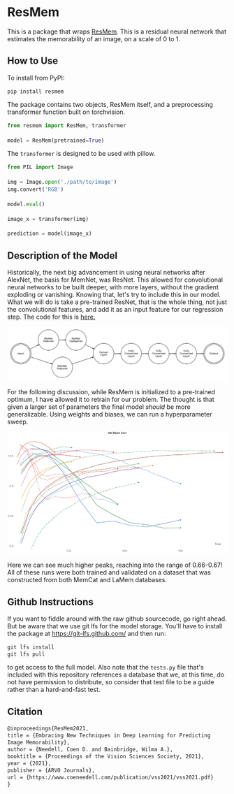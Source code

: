 # ResMem

This is a package that wraps [ResMem](https://coen.needell.co/projects/memnet/). This is a residual neural network that 
estimates the memorability of an image, on a scale of 0 to 1.

## How to Use
To install from PyPI:
```shell
pip install resmem
```

The package contains two objects, ResMem itself, and a preprocessing transformer function built on torchvision.
```python
from resmem import ResMem, transformer

model = ResMem(pretrained=True)

```
The `transformer` is designed to be used with pillow.

```python
from PIL import Image

img = Image.open('./path/to/image')
img.convert('RGB')

model.eval()

image_x = transformer(img)

prediction = model(image_x)
```

## Description of the Model

Historically, the next big advancement in using neural networks after AlexNet, the basis for MemNet, was ResNet. This allowed for convolutional neural networks to be built deeper, with more layers, without the gradient exploding or vanishing. Knowing that, let's try to include this in our model. What we will do is take a pre-trained ResNet, that is the whole thing, not just the convolutional features, and add it as an input feature for our regression step. The code for this is [here.](https://www.coeneedell.com/appendix/memnet_extras/#resmem)

![ResMem Diagram](ResMem.jpg)

For the following discussion, while ResMem is initialized to a pre-trained optimum, I have allowed it to retrain for our problem. The thought is that given a larger set of parameters the final model *should* be more generalizable. Using weights and biases, we can run a hyperparameter sweep.

![ResMem Testing](resnetsweep.png)

Here we can see much higher peaks, reaching into the range of 0.66-0.67! All of these runs were both trained and validated on a dataset that was constructed from both MemCat and LaMem databases.

## Github Instructions

If you want to fiddle around with the raw github sourcecode, go right ahead. But be aware that we use git lfs for the 
model storage. You'll have to install the package at https://git-lfs.github.com/ and then run:
```shell
git lfs install
git lfs pull
```
to get access to the full model. Also note that the `tests.py` file that's included with this repository references a 
database that we, at this time, do not have permission to distribute, so consider that test file to be a guide rather 
than a hard-and-fast test.

## Citation

```
@inproceedings{ResMem2021,
title = {Embracing New Techniques in Deep Learning for Predicting Image Memorability},
author = {Needell, Coen D. and Bainbridge, Wilma A.},
booktitle = {Proceedings of the Vision Sciences Society, 2021},
year = {2021},
publisher = {ARVO Journals},
url = {https://www.coeneedell.com/publication/vss2021/vss2021.pdf}
}
```